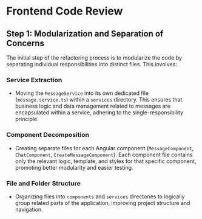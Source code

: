 # Frontend Code Review

## Step 1: Modularization and Separation of Concerns

The initial step of the refactoring process is to modularize the code by separating individual responsibilities into distinct files. This involves:

### Service Extraction
- Moving the `MessageService` into its own dedicated file (`message.service.ts`) within a `services` directory. This ensures that business logic and data management related to messages are encapsulated within a service, adhering to the single-responsibility principle.

### Component Decomposition
- Creating separate files for each Angular component (`MessageComponent`, `ChatComponent`, `CreateMessageComponent`). Each component file contains only the relevant logic, template, and styles for that specific component, promoting better modularity and easier testing.

### File and Folder Structure
- Organizing files into `components` and `services` directories to logically group related parts of the application, improving project structure and navigation.
